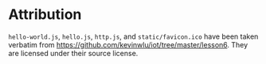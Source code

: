 # Attribution

`hello-world.js`, `hello.js`, `http.js`, and `static/favicon.ico` have been
taken verbatim from <https://github.com/kevinwlu/iot/tree/master/lesson6>. They
are licensed under their source license.
